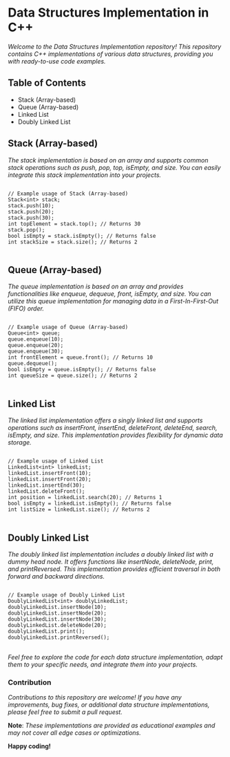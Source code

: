 # Data Structures Implementation in C++

_Welcome to the Data Structures Implementation repository! This repository contains C++ implementations of various data structures, providing you with ready-to-use code examples._

## Table of Contents
- Stack (Array-based)
- Queue (Array-based)
- Linked List
- Doubly Linked List

## Stack (Array-based)
_The stack implementation is based on an array and supports common stack operations such as push, pop, top, isEmpty, and size. You can easily integrate this stack implementation into your projects._

<pre>
<code>
// Example usage of Stack (Array-based)
Stack&lt;int&gt; stack;
stack.push(10);
stack.push(20);
stack.push(30);
int topElement = stack.top(); // Returns 30
stack.pop();
bool isEmpty = stack.isEmpty(); // Returns false
int stackSize = stack.size(); // Returns 2
</code>
</pre>

  
  
## Queue (Array-based)
_The queue implementation is based on an array and provides functionalities like enqueue, dequeue, front, isEmpty, and size. You can utilize this queue implementation for managing data in a First-In-First-Out (FIFO) order._
  
<pre>
<code>
// Example usage of Queue (Array-based)
Queue&lt;int&gt; queue;
queue.enqueue(10);
queue.enqueue(20);
queue.enqueue(30);
int frontElement = queue.front(); // Returns 10
queue.dequeue();
bool isEmpty = queue.isEmpty(); // Returns false
int queueSize = queue.size(); // Returns 2
</code>
</pre>

  
  
## Linked List
_The linked list implementation offers a singly linked list and supports operations such as insertFront, insertEnd, deleteFront, deleteEnd, search, isEmpty, and size. This implementation provides flexibility for dynamic data storage._

<pre>
<code>
// Example usage of Linked List
LinkedList&lt;int&gt; linkedList;
linkedList.insertFront(10);
linkedList.insertFront(20);
linkedList.insertEnd(30);
linkedList.deleteFront();
int position = linkedList.search(20); // Returns 1
bool isEmpty = linkedList.isEmpty(); // Returns false
int listSize = linkedList.size(); // Returns 2
</code>
</pre>
  
## Doubly Linked List
 _The doubly linked list implementation includes a doubly linked list with a dummy head node. It offers functions like insertNode, deleteNode, print, and printReversed. This implementation provides efficient traversal in both forward and backward directions._

<pre>
<code>
// Example usage of Doubly Linked List
DoublyLinkedList&lt;int&gt; doublyLinkedList;
doublyLinkedList.insertNode(10);
doublyLinkedList.insertNode(20);
doublyLinkedList.insertNode(30);
doublyLinkedList.deleteNode(20);
doublyLinkedList.print();
doublyLinkedList.printReversed();
</code>
</pre>

 
 
 
_Feel free to explore the code for each data structure implementation, adapt them to your specific needs, and integrate them into your projects._

### Contribution
_Contributions to this repository are welcome! If you have any improvements, bug fixes, or additional data structure implementations, please feel free to submit a pull request._

**Note**: _These implementations are provided as educational examples and may not cover all edge cases or optimizations._

**Happy coding!**
